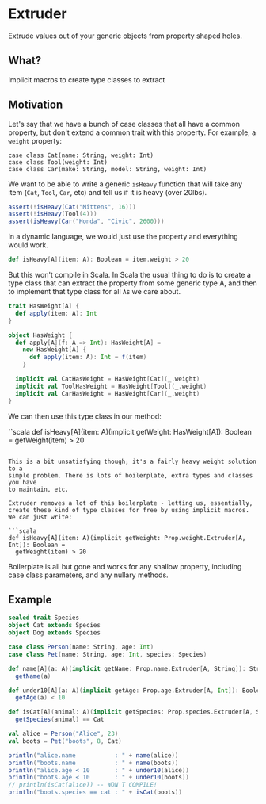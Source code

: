 # Extruder

Extrude values out of your generic objects from property shaped holes.

## What?

Implicit macros to create type classes to extract

## Motivation

Let's say that we have a bunch of case classes that all have a common property, but don't extend a common trait with this property. For example, a `weight` property:

```
case class Cat(name: String, weight: Int)
case class Tool(weight: Int)
case class Car(make: String, model: String, weight: Int)
```

We want to be able to write a generic `isHeavy` function that will take any
item (`Cat`, `Tool`, `Car`, etc) and tell us if it is heavy (over 20lbs).

```scala
assert(!isHeavy(Cat("Mittens", 16)))
assert(!isHeavy(Tool(4)))
assert(isHeavy(Car("Honda", "Civic", 2600)))
```

In a dynamic language, we would just use the property and everything would
work.

```scala
def isHeavy[A](item: A): Boolean = item.weight > 20
```

But this won't compile in Scala. In Scala the usual thing to do is to create a
type class that can extract the property from some generic type A, and then to
implement that type class for all `A`s we care about.

```scala
trait HasWeight[A] {
  def apply(item: A): Int
}

object HasWeight {
  def apply[A](f: A => Int): HasWeight[A] =
    new HasWeight[A] {
      def apply(item: A): Int = f(item)
    }

  implicit val CatHasWeight = HasWeight[Cat](_.weight)
  implicit val ToolHasWeight = HasWeight[Tool](_.weight)
  implicit val CarHasWeight = HasWeight[Car](_.weight)
}
```

We can then use this type class in our method:

``scala
def isHeavy[A](item: A)(implicit getWeight: HasWeight[A]): Boolean =
  getWeight(item) > 20
```

This is a bit unsatisfying though; it's a fairly heavy weight solution to a
simple problem. There is lots of boilerplate, extra types and classes you have
to maintain, etc.

Extruder removes a lot of this boilerplate - letting us, essentially, create these kind of type classes for free by using implicit macros. We can just write:

```scala
def isHeavy[A](item: A)(implicit getWeight: Prop.weight.Extruder[A, Int]): Boolean =
  getWeight(item) > 20
```

Boilerplate is all but gone and works for any shallow property, including case class parameters, and any nullary methods.

## Example

```scala
sealed trait Species
object Cat extends Species
object Dog extends Species

case class Person(name: String, age: Int)
case class Pet(name: String, age: Int, species: Species)

def name[A](a: A)(implicit getName: Prop.name.Extruder[A, String]): String =
  getName(a)

def under10[A](a: A)(implicit getAge: Prop.age.Extruder[A, Int]): Boolean =
  getAge(a) < 10

def isCat[A](animal: A)(implicit getSpecies: Prop.species.Extruder[A, Species]): Boolean =
  getSpecies(animal) == Cat

val alice = Person("Alice", 23)
val boots = Pet("boots", 8, Cat)

println("alice.name           : " + name(alice))
println("boots.name           : " + name(boots))
println("alice.age < 10       : " + under10(alice))
println("boots.age < 10       : " + under10(boots))
// println(isCat(alice)) -- WON'T COMPILE!
println("boots.species == cat : " + isCat(boots))
```
